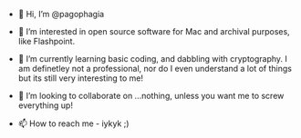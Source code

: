 - 👋 Hi, I’m @pagophagia
- 👀 I’m interested in open source software for Mac and archival purposes, like Flashpoint. 
- 🌱 I’m currently learning basic coding, and dabbling with cryptography. I am definetley not a professional, nor do I even understand a lot of things but its
still very interesting to me! 

- 💞️ I’m looking to collaborate on ...nothing, unless you want me to screw everything up! 
- 📫 How to reach me - iykyk ;) 

<!---
pagophagia/pagophagia is a ✨ special ✨ repository because its `README.md` (this file) appears on your GitHub profile.
You can click the Preview link to take a look at your changes.
--->
